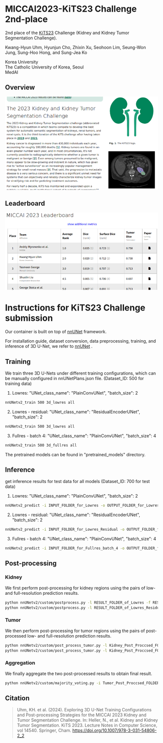 # MICCAI2023-KiTS23 Challenge 2nd-place

2nd place of the [KiTS23](https://kits-challenge.org/kits23/) Challenge (Kidney and Kidney Tumor Segmentation Challenge).

Kwang-Hyun Uhm, Hyunjun Cho, Zhixin Xu, Seohoon Lim, Seung-Won Jung, Sung-Hoo Hong, and Sung-Jea Ko

Korea University <br> The Catholic University of Korea, Seoul <br> MedAI

## Overview
![page](./images/page.png)
## Leaderboard
![board](./images/leaderboard.png)

# Instructions for KiTS23 Challenge submission

Our container is built on top of [nnUNet](https://github.com/MIC-DKFZ/nnUNet) framework.

For installation guide, dataset conversion, data preprocessing, training, and inference of 3D U-Net, we refer to [nnUNet](https://github.com/MIC-DKFZ/nnUNet) .

## Training
We train three 3D U-Nets under different training configurations, which can be manually configured in nnUNetPlans.json file.
(Dataset_ID: 500 for training data)
1. Lowres: "UNet_class_name": "PlainConvUNet", "batch_size": 2 
```bash
nnUNetv2_train 500 3d_lowres all 
```
2. Lowres - residual: "UNet_class_name": "ResidualEncoderUNet", "batch_size": 2
```bash
nnUNetv2_train 500 3d_lowres all 
```
3. Fullres - batch 4: "UNet_class_name": "PlainConvUNet", "batch_size": 4
```bash
nnUNetv2_train 500 3d_fullres all 
```

The pretrained models can be found in "pretrained_models" directory.

## Inference
get inference results for test data for all models (Dataset_ID: 700 for test data)

1. Lowres: "UNet_class_name": "PlainConvUNet", "batch_size": 2 
```bash
nnUNetv2_predict -i INPUT_FOLDER_for_Lowres -o OUTPUT_FOLDER_for_Lowres -d 700 -c 3d_lowres
```
2. Lowres - residual: "UNet_class_name": "ResidualEncoderUNet", "batch_size": 2
```bash
nnUNetv2_predict -i INPUT_FOLDER_for_Lowres_Residual -o OUTPUT_FOLDER_for_Lowres_Residual -d 700 -c 3d_lowres
```
3. Fullres - batch 4: "UNet_class_name": "PlainConvUNet", "batch_size": 4
```bash
nnUNetv2_predict -i INPUT_FOLDER_for_Fullres_batch_4 -o OUTPUT_FOLDER_for_Fullres_batch_4 -d 700 -c 3d_fullres
```

## Post-processing
### Kidney
We first perform post-processing for kidney regions using the pairs of low- and full-resolution prediction results.
```bash
python nnUNetv2/custom/postprocess.py -l RESULT_FOLDER_of_Lowres -f RESULT_FOLDER_of_Fullres_batch_4 
python nnUNetv2/custom/postprocess.py -l RESULT_FOLDER_of_Lowres_Residual -f RESULT_FOLDER_of_Fullres_batch_4 
```
### Tumor
We then perform post-processing for tumor regions using the pairs of post-processed low- and full-resolution prediction results.
```bash
python nnUNetv2/custom/post_process_tumor.py -l Kidney_Post_Proccsed_FOLDER_of_Lowres -f Kidney_Post_Proccsed_FOLDER_of_Fullres_batch_4 
python nnUNetv2/custom/post_process_tumor.py -l Kidney_Post_Proccsed_FOLDER_of_Lowres_Residual -f Kidney_Post_Proccsed_FOLDER_of_Fullres_batch_4 
```
### Aggregation
We finally aggregate the two post-processed results to obtain final result.
```bash
python nnUNetv2/custom/majority_voting.py -i Tumor_Post_Proccsed_FOLDER_of_Fullres_Lowres_pair Tumor_Post_Proccsed_FOLDER_of_Fullres_Lowres_Residual_pair -o FINAL_OUTPUT_FOLDER
```



## Citation
> Uhm, KH. et al. (2024). Exploring 3D U-Net Training Configurations and Post-processing Strategies for the MICCAI 2023 Kidney and Tumor Segmentation Challenge. In: Heller, N., et al. Kidney and Kidney Tumor Segmentation. KiTS 2023. Lecture Notes in Computer Science, vol 14540. Springer, Cham. https://doi.org/10.1007/978-3-031-54806-2_2

